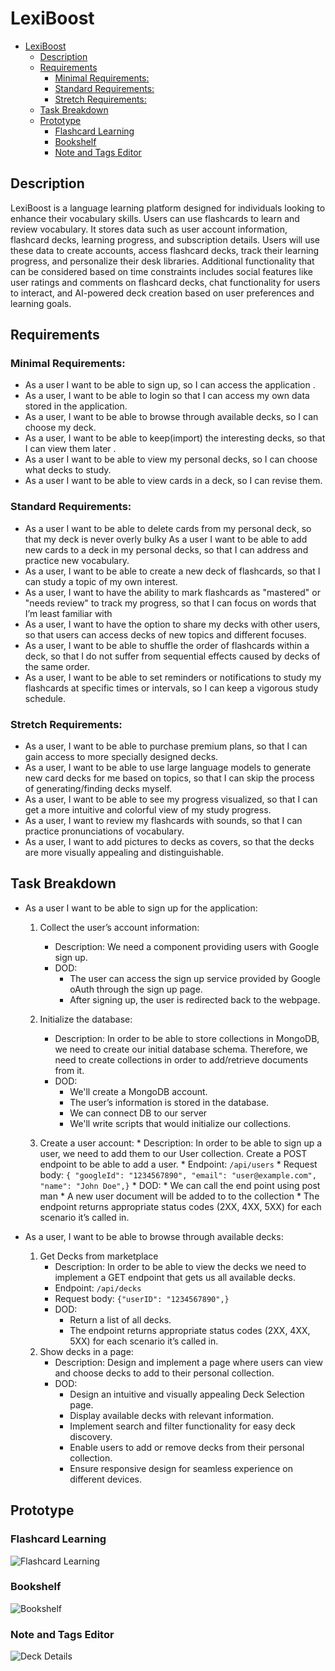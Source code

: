 # LexiBoost
- [LexiBoost](#lexiboost)
  - [Description](#description)
  - [Requirements](#requirements)
    - [Minimal Requirements:](#minimal-requirements)
    - [Standard Requirements:](#standard-requirements)
    - [Stretch Requirements:](#stretch-requirements)
  - [Task Breakdown](#task-breakdown)
  - [Prototype](#prototype)
    - [Flashcard Learning](#flashcard-learning)
    - [Bookshelf](#bookshelf)
    - [Note and Tags Editor](#note-and-tags-editor)


## Description
LexiBoost is a language learning platform designed for individuals looking to enhance their vocabulary skills. Users can use flashcards to learn and review vocabulary. It stores data such as user account information, flashcard decks, learning progress, and subscription details. Users will use these data to create accounts, access flashcard decks, track their learning progress, and personalize their desk libraries. Additional functionality that can be considered based on time constraints includes social features like user ratings and comments on flashcard decks, chat functionality for users to interact, and AI-powered deck creation based on user preferences and learning goals.

## Requirements

### Minimal Requirements: 
* As a user I want to be able to sign up, so I can access the application .
* As a user, I want to be able to login so that I can access my own data stored in the application.
* As a user, I want to be able to browse through available decks, so I can choose my deck.
* As a user, I want to be able to keep(import) the interesting decks, so that I can view them later .
* As a user I want to be able to view my personal decks, so I can choose what decks to study.
* As a user I want to be able to view cards in a deck, so I can revise them.

### Standard Requirements: 
* As a user I want to be able to delete cards from my personal deck, so that my deck is never overly bulky
As a user I want to be able to add new cards to a deck in my personal decks, so that I can address and practice new vocabulary.
* As a user, I want to be able to create a new deck of flashcards, so that I can study a topic of my own interest.
* As a user, I want to have the ability to mark flashcards as "mastered" or "needs review" to track my progress, so that I can focus on words that I’m least familiar with
* As a user, I want to have the option to share my decks with other users, so that users can access decks of new topics and different focuses.
* As a user, I want to be able to shuffle the order of flashcards within a deck, so that I do not suffer from sequential effects caused by decks of the same order.
* As a user, I want to be able to set reminders or notifications to study my flashcards at specific times or intervals, so I can keep a vigorous study schedule. 


### Stretch Requirements: 
* As a user, I want to be able to purchase premium plans, so that I can gain access to more specially designed decks.
* As a user, I want to be able to use large language models to generate new card decks for me based on topics, so that I can skip the process of generating/finding decks myself.
* As a user, I want to be able to see my progress visualized, so that I can get a more intuitive and colorful view of my study progress.
* As a user, I want to review my flashcards with sounds, so that I can practice pronunciations of vocabulary.
* As a user, I want to add pictures to decks as covers, so that the decks are more visually appealing and distinguishable.


## Task Breakdown

* As a user I want to be able to sign up for the application:
    1. Collect the user’s account information:
        * Description: We need a component providing users with Google sign up.
        * DOD: 
            * The user can access the sign up service provided by Google oAuth through the sign up page.
            * After signing up, the user is redirected back to the webpage.

    2. Initialize the database:
        * Description: In order to be able to store collections in MongoDB, we need to create our initial database schema. Therefore, we need to create collections in order to add/retrieve documents from it.
        * DOD: 
            * We'll create a  MongoDB account.
            * The user’s information is stored in the database.
            * We can connect DB to our server
            * We'll write scripts that would initialize our collections. 
    3. Create a user account:
            * Description: In order to be able to sign up a user, we need to add them to our User collection. Create a POST endpoint to be able to add a user. 
            * Endpoint: `/api/users`
            * Request body:
            `{ "googleId": "1234567890", "email": "user@example.com", "name": "John Doe",}`
            * DOD: 
                * We can call the end point using post man 
                * A new user document will be added to to the collection 
                * The endpoint returns appropriate status codes (2XX, 4XX, 5XX) for each scenario it’s called in. 
  
* As a user, I want to be able to browse through available decks:
    1. Get Decks from marketplace
       * Description: In order to be able to view the decks we need to implement a GET endpoint that gets us all available decks. 
       * Endpoint: `/api/decks`
       * Request body: `{"userID": "1234567890",}` 
       * DOD: 
            * Return a list of all decks. 
            * The endpoint returns appropriate status codes (2XX, 4XX, 5XX) for each scenario it’s called in. 
    2. Show decks in a page:
        * Description: Design and implement a page where users can view and choose decks to add to their personal collection.
        * DOD: 
            * Design an intuitive and visually appealing Deck Selection page.
            * Display available decks with relevant information.
            * Implement search and filter functionality for easy deck discovery.
            * Enable users to add or remove decks from their personal collection.
            * Ensure responsive design for seamless experience on different devices.




## Prototype

### Flashcard Learning
![Flashcard Learning](design/draft/Flashcard.png)

### Bookshelf
![Bookshelf](design/draft/Bookshelf.png)

### Note and Tags Editor
![Deck Details](design/draft/NoteTags.png)